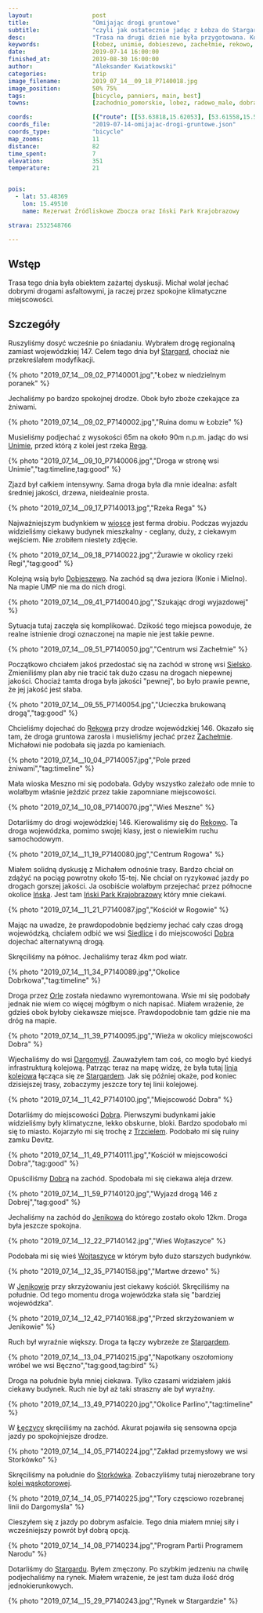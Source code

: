 ```yaml
---
layout:                 post
title:                  "Omijając drogi gruntowe"
subtitle:               "czyli jak ostatecznie jadąc z Łobza do Stargardu jechaliśmy prawie cały czas drogą wojewódzką"
desc:                   "Trasa na drugi dzień nie była przygotowana. Korzystając z różnych map tworzyłem trasy mniej lub bardziej terenowe. Niestety rzeczywistość wymusiła całkowitą zmianę planów - aby wrócić dość szybko musieliśmy skorzystać z drogi wojewódzkiej."
keywords:               [łobez, unimie, dobieszewo, zachełmie, rekowo, dargomyśl, dobra, wojtaszyce, jenikowo, maszewo, łęczyca, storkówko, małkocin, klępino, stargard, droga wojewódzka, mały ruch]
date:                   2019-07-14 16:00:00
finished_at:            2019-08-30 16:00:00
author:                 "Aleksander Kwiatkowski"
categories:             trip
image_filename:         2019_07_14__09_18_P7140018.jpg
image_position:         50% 75%
tags:                   [bicycle, panniers, main, best]
towns:                  [zachodnio_pomorskie, lobez, radowo_male, dobra, maszewo, stara_dabrowa, stargard]

coords:                 [{"route": [[53.63818,15.62053], [53.61558,15.53470], [53.62953,15.52800], [53.63523,15.54191], [53.64337,15.51650], [53.61547,15.48148], [53.64327,15.44852], [53.63197,15.35978], [53.58196,15.31686], [53.56412,15.18262], [53.57707,15.13559], [53.53505,15.11962], [53.49974,15.06572], [53.43373,15.07344], [53.43158,15.05542], [53.40437,15.02830], [53.36679,15.03362], [53.34630,15.05851], [53.33902,15.03122]], "type": "bicycle"}]
coords_file:            "2019-07-14-omijajac-drogi-gruntowe.json"
coords_type:            "bicycle"
map_zooms:              11
distance:               82
time_spent:             7
elevation:              351
temperature:            21


pois:
  - lat: 53.48369
    lon: 15.49510
    name: Rezerwat Źródliskowe Zbocza oraz Iński Park Krajobrazowy

strava: 2532548766

---
```


[wiki-inski-park]: https://pl.wikipedia.org/wiki/I%C5%84ski_Park_Krajobrazowy
[wiki-dargomysl-linia]: https://pl.wikipedia.org/wiki/Linia_kolejowa_Mieszewo_-_Resko_P%C3%B3%C5%82nocne_W%C4%85skotorowe
[wiki-stargard-waskotorowa]: https://pl.wikipedia.org/wiki/Stargardzka_Kolej_W%C4%85skotorowa
[wiki-stargard]: https://pl.wikipedia.org/wiki/Stargard
[wiki-unimie]: https://pl.wikipedia.org/wiki/Unimie
[wiki-rega-rzeka]: https://pl.wikipedia.org/wiki/Rega
[wiki-dobieszewo]: https://pl.wikipedia.org/wiki/Dobieszewo_(wojew%C3%B3dztwo_zachodniopomorskie)
[wiki-sielsko]: https://pl.wikipedia.org/wiki/Sielsko
[wiki-rekowo]: https://pl.wikipedia.org/wiki/Rekowo_(powiat_%C5%82obeski)
[wiki-zachelmie]: https://pl.wikipedia.org/wiki/Zache%C5%82mie_(wojew%C3%B3dztwo_zachodniopomorskie)
[wiki-insko]: https://pl.wikipedia.org/wiki/I%C5%84sko
[wiki-siedlice]: https://pl.wikipedia.org/wiki/Siedlice_(powiat_%C5%82obeski)
[wiki-dobra]: https://pl.wikipedia.org/wiki/Dobra_(powiat_policki)
[wiki-orle]: https://pl.wikipedia.org/wiki/Orle_(powiat_%C5%82obeski)
[wiki-dargomysl]: https://pl.wikipedia.org/wiki/Dargomy%C5%9Bl_(powiat_%C5%82obeski)
[wiki-trzciel]: https://pl.wikipedia.org/wiki/Trzciel
[wiki-jenikowo]: https://pl.wikipedia.org/wiki/Jenikowo
[wiki-wojtaszyce]: https://pl.wikipedia.org/wiki/Wojtaszyce
[wiki-leczyca]: https://pl.wikipedia.org/wiki/%C5%81%C4%99czyca_(wojew%C3%B3dztwo_zachodniopomorskie)
[wiki-storkowko]: https://pl.wikipedia.org/wiki/Stork%C3%B3wko

## Wstęp

Trasa tego dnia była obiektem zażartej dyskusji. Michał wolał jechać dobrymi
drogami asfaltowymi, ja raczej przez spokojne klimatyczne miejscowości.

## Szczegóły

Ruszyliśmy dosyć wcześnie po śniadaniu. Wybrałem drogę regionalną
zamiast wojewódzkiej 147. Celem tego dnia był [Stargard][wiki-stargard], chociaż
nie przekreślałem modyfikacji.

{% photo "2019_07_14__09_02_P7140001.jpg","Łobez w niedzielnym poranek" %}

Jechaliśmy po bardzo spokojnej drodze. Obok było zboże czekające
za żniwami.

{% photo "2019_07_14__09_02_P7140002.jpg","Ruina domu w Łobzie" %}

Musieliśmy podjechać z wysokości 65m na około 90m n.p.m. jadąc do wsi [Unimie][wiki-unimie],
przed którą z kolei jest rzeka [Rega][wiki-rega-rzeka].

{% photo "2019_07_14__09_10_P7140006.jpg","Droga w stronę wsi Unimie","tag:timeline,tag:good" %}

Zjazd był całkiem intensywny. Sama droga była dla mnie idealna:
asfalt średniej jakości, drzewa, nieidealnie prosta.

{% photo "2019_07_14__09_17_P7140013.jpg","Rzeka Rega" %}

Najważniejszym budynkiem w [wiosce][wiki-unimie] jest ferma drobiu.
Podczas wyjazdu widzieliśmy ciekawy budynek mieszkalny - ceglany, duży,
z ciekawym wejściem. Nie zrobiłem niestety zdjęcie.

{% photo "2019_07_14__09_18_P7140022.jpg","Żurawie w okolicy rzeki Regi","tag:good" %}

Kolejną wsią było [Dobieszewo][wiki-dobieszewo]. Na zachód są dwa jeziora
(Konie i Mielno). Na mapie UMP nie ma do nich drogi.

{% photo "2019_07_14__09_41_P7140040.jpg","Szukając drogi wyjazdowej" %}

Sytuacja tutaj
zaczęła się komplikować. Dzikość tego miejsca powoduje, że realne istnienie drogi
oznaczonej na mapie nie jest takie pewne.

{% photo "2019_07_14__09_51_P7140050.jpg","Centrum wsi Zachełmie" %}

Początkowo chciałem jakoś przedostać się na zachód
w stronę wsi [Sielsko][wiki-sielsko]. Zmieniliśmy plan aby
nie tracić tak dużo czasu na drogach niepewnej jakości. Chociaż tamta droga
była jakości "pewnej", bo było prawie pewne, że jej jakość jest słaba.

{% photo "2019_07_14__09_55_P7140054.jpg","Ucieczka brukowaną drogą","tag:good" %}

Chcieliśmy dojechać do [Rekowa][wiki-rekowo] przy drodze wojewódzkiej 146.
Okazało się tam, że droga gruntowa zarosła i musieliśmy jechać
przez [Zachełmie][wiki-zachelmie]. Michałowi nie podobała się jazda
po kamieniach.

{% photo "2019_07_14__10_04_P7140057.jpg","Pole przed żniwami","tag:timeline" %}

Mała wioska Meszno mi się podobała. Gdyby wszystko zależało
ode mnie to wolałbym właśnie jeździć przez takie zapomniane miejscowości.

{% photo "2019_07_14__10_08_P7140070.jpg","Wieś Meszne" %}

Dotarliśmy do drogi wojewódzkiej 146. Kierowaliśmy się do [Rekowo][wiki-rekowo].
Ta droga wojewódzka, pomimo swojej klasy, jest o niewielkim ruchu samochodowym.

{% photo "2019_07_14__11_19_P7140080.jpg","Centrum Rogowa" %}

Miałem solidną dyskusję z Michałem odnośnie trasy. Bardzo chciał on zdążyć na pociąg
powrotny około 15-tej. Nie chciał on ryzykować jazdy po drogach gorszej jakości.
Ja osobiście wolałbym przejechać przez północne okolice
[Ińska][wiki-insko]. Jest tam [Iński Park Krajobrazowy][wiki-inski-park]
który mnie ciekawi.

{% photo "2019_07_14__11_21_P7140087.jpg","Kościół w Rogowie" %}

Mając na uwadze, że prawdopodobnie będziemy jechać cały czas drogą wojewódzką,
chciałem odbić we wsi [Siedlice][wiki-siedlice] i do miejscowości [Dobra][wiki-dobra]
dojechać alternatywną drogą.

Skręciliśmy na północ. Jechaliśmy teraz 4km pod wiatr.

{% photo "2019_07_14__11_34_P7140089.jpg","Okolice Dobrkowa","tag:timeline" %}

Droga przez [Orle][wiki-orle] została niedawno wyremontowana. Wsie mi się
podobały jednak nie wiem co więcej mógłbym o nich napisać. Miałem wrażenie, że gdzieś
obok byłoby ciekawsze miejsce. Prawdopodobnie tam gdzie nie ma dróg na mapie.

{% photo "2019_07_14__11_39_P7140095.jpg","Wieża w okolicy miejscowości Dobra" %}

Wjechaliśmy do wsi [Dargomyśl][wiki-dargomysl]. Zauważyłem tam
coś, co mogło być kiedyś infrastrukturą kolejową. Patrząc teraz na mapę
widzę, że była tutaj [linia kolejowa][wiki-dargomysl-linia]
łącząca się ze [Stargardem][wiki-stargard]. Jak się później okaże,
pod koniec dzisiejszej trasy, zobaczymy jeszcze tory tej linii kolejowej.

{% photo "2019_07_14__11_42_P7140100.jpg","Miejscowość Dobra" %}

Dotarliśmy do miejscowości [Dobra][wiki-dobra]. Pierwszymi budynkami jakie
widzieliśmy były klimatyczne, lekko obskurne, bloki.
Bardzo spodobało mi się to miasto. Kojarzyło mi się trochę
z [Trzcielem][wiki-trzciel]. Podobało mi się ruiny zamku Devitz.

{% photo "2019_07_14__11_49_P7140111.jpg","Kościół w miejscowości Dobra","tag:good" %}

Opuściliśmy [Dobrą][wiki-dobra] na zachód. Spodobała mi się ciekawa aleja
drzew.

{% photo "2019_07_14__11_59_P7140120.jpg","Wyjazd drogą 146 z Dobrej","tag:good" %}

Jechaliśmy na zachód do [Jenikowa][wiki-jenikowo] do którego zostało około 12km.
Droga była jeszcze spokojna.

{% photo "2019_07_14__12_22_P7140142.jpg","Wieś Wojtaszyce" %}

Podobała mi się wieś [Wojtaszyce][wiki-wojtaszyce] w którym było
dużo starszych budynków.

{% photo "2019_07_14__12_35_P7140158.jpg","Martwe drzewo" %}

W [Jenikowie][wiki-jenikowo] przy skrzyżowaniu jest ciekawy kościół.
Skręciliśmy na południe. Od tego momentu droga wojewódzka stała się
"bardziej wojewódzka".

{% photo "2019_07_14__12_42_P7140168.jpg","Przed skrzyżowaniem w Jenikowie" %}

Ruch był wyraźnie większy. Droga ta łączy
wybrzeże ze [Stargardem][wiki-stargard].

{% photo "2019_07_14__13_04_P7140215.jpg","Napotkany oszołomiony wróbel we wsi Bęczno","tag:good,tag:bird" %}

Droga na południe była mniej ciekawa. Tylko czasami widziałem jakiś ciekawy budynek.
Ruch nie był aż taki straszny ale był wyraźny.

{% photo "2019_07_14__13_49_P7140220.jpg","Okolice Parlino","tag:timeline" %}

W [Łęczycy][wiki-leczyca] skręciliśmy na zachód. Akurat pojawiła się
sensowna opcja jazdy po spokojniejsze drodze.

{% photo "2019_07_14__14_05_P7140224.jpg","Zakład przemysłowy we wsi Storkówko" %}

Skręciliśmy na południe do [Storkówka][wiki-storkowko].
Zobaczyliśmy tutaj nierozebrane tory [kolei wąskotorowej][wiki-stargard-waskotorowa].

{% photo "2019_07_14__14_05_P7140225.jpg","Tory częsciowo rozebranej linii do Dargomyśla" %}

Cieszyłem się z jazdy po dobrym asfalcie. Tego dnia miałem mniej siły i wcześniejszy
powrót był dobrą opcją.

{% photo "2019_07_14__14_08_P7140234.jpg","Program Partii Programem Narodu" %}

Dotarliśmy do [Stargardu][wiki-stargard]. Byłem zmęczony. Po szybkim jedzeniu na chwilę podjechaliśmy
na rynek. Miałem wrażenie, że jest tam duża ilość dróg jednokierunkowych.

{% photo "2019_07_14__15_29_P7140243.jpg","Rynek w Stargardzie" %}
